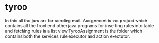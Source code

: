 # tyroo
In this all the jars are for sending mail.
Assignment is the project which contains all the front end other java programs for inserting rules into table and fetching rules in a list view
TyrooAssignment is the folder which contains both the services rule executor and action exectutor.
